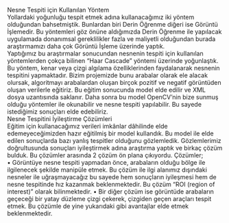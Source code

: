 Nesne Tespiti için Kullanılan Yöntem <br />
Yollardaki yoğunluğu tespit etmek adına kullanacağımız iki yöntem olduğundan bahsetmiştik. Bunlardan biri Derin Öğrenme diğeri ise Görüntü İşlemedir. Bu yöntemleri göz önüne aldığımızda Derin Öğrenme ile yapılacak uygulamada donanımsal gereklilikler fazla ve maliyetli olduğundan burada araştırmamızı daha çok Görüntü İşleme üzerinde yaptık.<br />
	Yaptığımız bu araştırmalar sonucundan nesnenin tespiti için kullanılan yöntemlerden çokça bilinen “Haar Cascade” yöntemi üzerinde yoğunlaştık. Bu yöntem, kenar veya çizgi algılama özelliklerinden faydalanarak nesnenin tespitini yapmaktadır. Bizim projemizde bunu arabalar olarak ele alacak olursak, algoritmayı arabalardan oluşan birçok pozitif ve negatif görüntüden oluşan verilerle eğitiriz. Bu eğitim sonucunda model elde edilir ve XML dosya uzantısında saklanır. Daha sonra bu model OpenCV’nin bize sunmuş olduğu yöntemler ile okunabilir ve nesne tespiti yapılabilir. Bu sayede istediğimiz sonuçları elde edebiliriz. <br />
<hd>Nesne Tespitini İyileştirme Çözümleri<hd><br />
	Eğitim için kullanacağımız verileri imkânlar dâhilinde elde edemeyeceğimizden hazır eğitilmiş bir model kullandık. Bu model ile elde edilen sonuçlarda bazı yanlış tespitler olduğunu gözlemledik. Gözlemlerimiz doğrultusunda sonuçları iyileştirmek adına araştırma yaptık ve birkaç çözüm bulduk. Bu çözümler arasında 2 çözüm ön plana çıkıyordu. Çözümler;<br />
•	Görüntüye nesne tespiti yapmadan önce, arabaların olduğu bölge ile ilgilenecek şekilde manipüle etmek. Bu çözüm ile ilgi alanımız dışındaki nesneler ile uğraşmayacağız bu sayede hem sonuçların iyileşmesi hem de nesne tespitinde hız kazanmak beklenmektedir. Bu çözüm “ROI (region of interest)” olarak bilinmektedir.
•	Bir diğer çözüm ise görüntüde arabaların geçeceği bir yatay düzleme çizgi çekerek, çizgiden geçen araçları tespit etmek. Bu çözümle de yine yukarıdaki gibi avantajlar elde etmek beklenmektedir.
